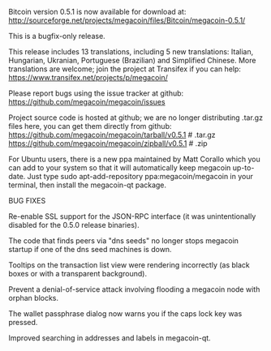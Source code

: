 Bitcoin version 0.5.1 is now available for download at:
http://sourceforge.net/projects/megacoin/files/Bitcoin/megacoin-0.5.1/

This is a bugfix-only release.

This release includes 13 translations, including 5 new translations:
Italian, Hungarian, Ukranian, Portuguese (Brazilian) and Simplified Chinese.
More translations are welcome; join the project at Transifex if you can help:
https://www.transifex.net/projects/p/megacoin/

Please report bugs using the issue tracker at github:
https://github.com/megacoin/megacoin/issues

Project source code is hosted at github; we are no longer
distributing .tar.gz files here, you can get them
directly from github:
https://github.com/megacoin/megacoin/tarball/v0.5.1  # .tar.gz
https://github.com/megacoin/megacoin/zipball/v0.5.1  # .zip

For Ubuntu users, there is a new ppa maintained by Matt Corallo which
you can add to your system so that it will automatically keep
megacoin up-to-date.  Just type
sudo apt-add-repository ppa:megacoin/megacoin
in your terminal, then install the megacoin-qt package.


BUG FIXES

Re-enable SSL support for the JSON-RPC interface (it was unintentionally
disabled for the 0.5.0 release binaries).

The code that finds peers via "dns seeds" no longer stops megacoin startup
if one of the dns seed machines is down.

Tooltips on the transaction list view were rendering incorrectly (as black boxes
or with a transparent background).

Prevent a denial-of-service attack involving flooding a megacoin node with
orphan blocks.

The wallet passphrase dialog now warns you if the caps lock key was pressed.

Improved searching in addresses and labels in megacoin-qt.
